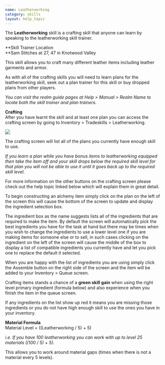```yaml
---
name: Leatherworking
category: skills
layout: help_topic
---
```

The **Leatherworking** skill is a crafting skill that anyone can learn by speaking to the leatherworking skill trainer.

**Skill Trainer Location  
**Sam Stitches at 27, 47 in Knotwood Valley

This skill allows you to craft many different leather items including leather garments and armor.

As with all of the crafting skills you will need to learn plans for the leatherworking skill, seek out a plan trainer for this skill or buy dropped plans from other players.

_You can visit the realm guide pages at Help > Manual > Realm Name to locate both the skill trainer and plan trainers._

**Crafting**  
After you have learnt the skill and at least one plan you can access the crafting screen by going to Inventory > Tradeskills > Leatherworking.

[![](https://lohcdn.com/images/t_leatherworking.jpg)](https://lohcdn.com/images/leatherworking.jpg)

The crafting screen will list all of the plans you currently have enough skill to use.

_If you learn a plan while you have bonus items to leatherworking equipped then take the item off and your skill drops below the required skill level for that plan you will not be able to use it until it goes back up to the required skill level._

For more information on the other buttons on the crafting screen please check out the help topic linked below which will explain them in great detail.

To begin constructing an alchemy item simply click on the plan on the left of the screen this will cause the bottom of the screen to update and display the ingredient selection box.

The ingredient box as the name suggests lists all of the ingredients that are required to make the item. By default the screen will automatically pick the best ingredients you have for the task at hand but there may be times when you wish to change the ingredients to use a lower level one if you are making items for someone else or to sell, in such cases clicking on the ingredient on the left of the screen will cause the middle of the box to display a list of compatible ingredients you currently have and let you pick one to replace the default it selected.

When you are happy with the list of ingredients you are using simply click the Assemble button on the right side of the screen and the item will be added to your Inventory > Queue screen.

Crafting items stands a chance of a **green skill gain** when using the right level primary ingredient (formula below) and also experience when you finish the item in the queue screen.

If any ingredients on the list show up red it means you are missing those ingredients or you do not have high enough skill to use the ones you have in your inventory.

**Material Formula**  
Material Level = ((Leatherworking / 5) + 5)

_i.e. If you have 100 leatherworking you can work with up to level 25 materials ((100 / 5) + 5)._

This allows you to work around material gaps (times when there is not a material every 5 levels).